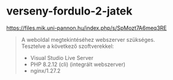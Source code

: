 # verseny-fordulo-2-jatek
https://files.mik.uni-pannon.hu/index.php/s/SpMozt7A6meq3RE

> A weboldal megtekintéséhez webszerver szükséges.\
> Tesztelve a következő szoftverekkel:
> - Visual Studio Live Server
> - PHP 8.2.12 (cli) (integrált webszerver)
> - nginx/1.27.2
